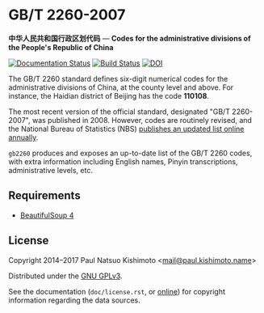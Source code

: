 # GB/T 2260-2007
**中华人民共和国行政区划代码** —
**Codes for the administrative divisions of the People's Republic of China**

[![Documentation Status](https://readthedocs.org/projects/gb2260/badge/?version=latest)](http://gb2260.readthedocs.io/en/latest/?badge=latest)
[![Build Status](https://travis-ci.org/khaeru/gb2260.svg?branch=master)](https://travis-ci.org/khaeru/gb2260)
[![DOI](https://zenodo.org/badge/16270674.svg)](https://zenodo.org/badge/latestdoi/16270674)


The GB/T 2260 standard defines six-digit numerical codes for the administrative divisions of China, at the county level and above. For instance, the Haidian district of Beijing has the code **110108**.

The most recent version of the official standard, designated "GB/T 2260-2007", was published in 2008. However, codes are routinely revised, and the National Bureau of Statistics (NBS) [publishes an updated list online annually](http://www.stats.gov.cn/tjsj/tjbz/xzqhdm/).

`gb2260` produces and exposes an up-to-date list of the GB/T 2260 codes, with extra information including English names, Pinyin transcriptions, administrative levels, etc.

Requirements
------------

- [BeautifulSoup 4](http://www.crummy.com/software/BeautifulSoup/)

License
-------

Copyright 2014–2017 Paul Natsuo Kishimoto <<mail@paul.kishimoto.name>>

Distributed under the [GNU GPLv3](http://www.gnu.org/licenses/gpl.html).

See the documentation (``doc/license.rst``, or [online](http://gb2260.readthedocs.io/en/latest/license.html)) for copyright information regarding the data sources.
